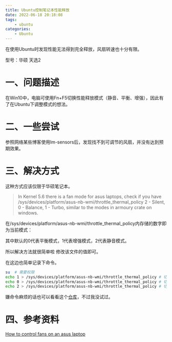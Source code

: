 ```yaml
---
title: Ubuntu控制笔记本性能释放
date: 2022-06-18 20:18:08
tags:
    - ubuntu
categories:
    - Ubuntu
---
```


在使用Ubuntu时发现性能无法得到完全释放，风扇转速也十分有限。

<!-- more -->

型号：华硕 天选2

# 一、问题描述

在Win10中，电脑可使用Fn+F5切换性能释放模式（静音、平衡、增强），因此有了在Ubuntu下调整模式的想法。

# 二、一些尝试

参照网络某些博客使用lm-sensors后，发现找不到可调节的风扇，并没有达到预期效果。

# 三、解决方式

这种方式应该仅限于华硕笔记本。

> In Kernel 5.6 there is a fan mode for asus laptops, check if you have /sys/devices/platform/asus-nb-wmi/throttle_thermal_policy 2 - Silent, 0 - Balance, 1 - Turbo, similar to the modes in armoury crate on windows.

在/sys/devices/platform/asus-nb-wmi/throttle_thermal_policy内存储的数字即为当前模式：

其中默认的0代表平衡模式，1代表增强模式，2代表静音模式。

所以解决方法就很简单啦 修改该文件的值即可。

在这边也简单记录下命令。

```bash
su  # 需要权限
echo 1 > /sys/devices/platform/asus-nb-wmi/throttle_thermal_policy # 切换为增强模式
echo 0 > /sys/devices/platform/asus-nb-wmi/throttle_thermal_policy # 切换为平衡模式
echo 2 > /sys/devices/platform/asus-nb-wmi/throttle_thermal_policy # 切换为静音模式
```

嫌命令麻烦的话也可以看看这个[仓库](https://github.com/leonmaxx/asus_fanmode)，不过我没试过。

# 四、参考资料
[How to control fans on an asus laptop](https://askubuntu.com/questions/1254364/how-to-control-fans-on-an-asus-laptop?newreg=90b0e4d9f8ce481fa9370b5544606c8d)



